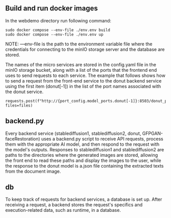 
## Build and run docker images 

In the webdemo directory run following command:

```
sudo docker compose --env-file ./env.env build
sudo docker compose --env-file ./env.env up
```
NOTE: —env-file is the path to the environment variable file where the credentials for connecting to the minIO storage server and the database are stored. 

The names of the micro services are stored in the config.yaml file in the minIO storage bucket, along with a list of the ports that the frontend end uses to send requests to each service. The example that follows shows how to send a request from the front-end service to the donut backend service using the first item (donut[-1]) in the list of the port names associated with the donut service.

```
requests.post(f"http://{port_config.model_ports.donut[-1]}:8503/donut_pars", files=files)
```

## backend.py
Every backend service (stablediffusion1, stablediffusion2, donut, GFPGAN-faceRestoration) uses a backend.py script to receive API requests, process them with the appropriate AI model, and then respond to the request with the model's outputs. Responses to stablediffusion1 and stablediffusion2 are paths to the directories where the generated images are stored, allowing the front end to read these paths and display the images to the user, while the response to the donut model is a.json file containing the extracted texts from the document image.

## db
To keep track of requests for backend services, a database is set up. After receiving a request, a backend stores the request's specifics and execution-related data, such as runtime, in a database.